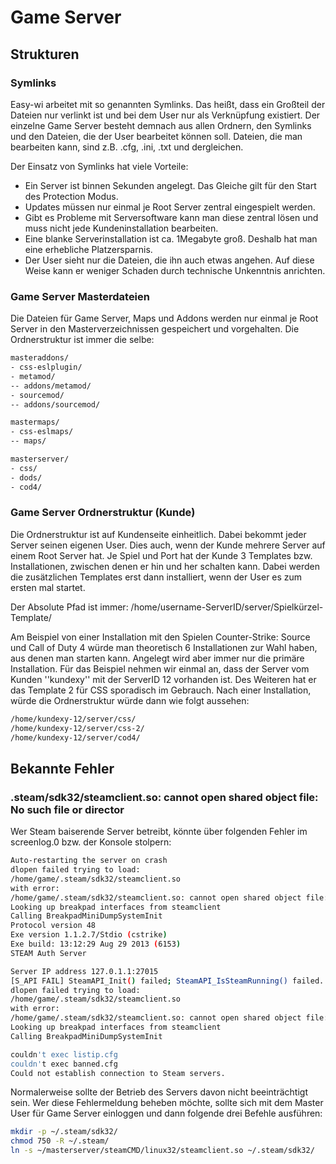 # Game Server

## Strukturen

### Symlinks

Easy-wi arbeitet mit so genannten Symlinks. Das heißt, dass ein Großteil der Dateien nur verlinkt ist und bei dem User nur als Verknüpfung existiert. Der einzelne Game Server besteht demnach aus allen Ordnern, den Symlinks und den Dateien, die der User bearbeitet können soll. Dateien, die man bearbeiten kann, sind z.B. .cfg, .ini, .txt und dergleichen.

Der Einsatz von Symlinks hat viele Vorteile:

- Ein Server ist binnen Sekunden angelegt. Das Gleiche gilt für den Start des Protection Modus.
- Updates müssen nur einmal je Root Server zentral eingespielt werden.
- Gibt es Probleme mit Serversoftware kann man diese zentral lösen und muss nicht jede Kundeninstallation bearbeiten.
- Eine blanke Serverinstallation ist ca. 1Megabyte groß. Deshalb hat man eine erhebliche Platzersparnis.
- Der User sieht nur die Dateien, die ihn auch etwas angehen. Auf diese Weise kann er weniger Schaden durch technische Unkenntnis anrichten.

### Game Server Masterdateien

Die Dateien für Game Server, Maps und Addons werden nur einmal je Root Server in den Masterverzeichnissen gespeichert und vorgehalten.
Die Ordnerstruktur ist immer die selbe:

```sh
masteraddons/
- css-eslplugin/
- metamod/
-- addons/metamod/
- sourcemod/
-- addons/sourcemod/

mastermaps/
- css-eslmaps/
-- maps/

masterserver/
- css/
- dods/
- cod4/
```

### Game Server Ordnerstruktur (Kunde)

Die Ordnerstruktur ist auf Kundenseite einheitlich. Dabei bekommt jeder Server seinen eigenen User. Dies auch, wenn der Kunde mehrere Server auf einem Root Server hat. Je Spiel und Port hat der Kunde 3 Templates bzw. Installationen, zwischen denen er hin und her schalten kann. Dabei werden die zusätzlichen Templates erst dann installiert, wenn der User es zum ersten mal startet.

Der Absolute Pfad ist immer: /home/username-ServerID/server/Spielkürzel-Template/

Am Beispiel von einer Installation mit den Spielen Counter-Strike: Source und Call of Duty 4 würde man theoretisch 6 Installationen zur Wahl haben, aus denen man starten kann. Angelegt wird aber immer nur die primäre Installation. Für das Beispiel nehmen wir einmal an, dass der Server vom Kunden ''kundexy'' mit der ServerID 12 vorhanden ist. Des Weiteren hat er das Template 2 für CSS sporadisch im Gebrauch. Nach einer Installation, würde die Ordnerstruktur würde dann wie folgt aussehen:

```sh
/home/kundexy-12/server/css/
/home/kundexy-12/server/css-2/
/home/kundexy-12/server/cod4/
```

## Bekannte Fehler

### .steam/sdk32/steamclient.so: cannot open shared object file: No such file or director

Wer Steam baiserende Server betreibt, könnte über folgenden Fehler im screenlog.0 bzw. der Konsole stolpern:

```sh
Auto-restarting the server on crash
dlopen failed trying to load:
/home/game/.steam/sdk32/steamclient.so
with error:
/home/game/.steam/sdk32/steamclient.so: cannot open shared object file: No such file or directory
Looking up breakpad interfaces from steamclient
Calling BreakpadMiniDumpSystemInit
Protocol version 48
Exe version 1.1.2.7/Stdio (cstrike)
Exe build: 13:12:29 Aug 29 2013 (6153)
STEAM Auth Server

Server IP address 127.0.1.1:27015
[S_API FAIL] SteamAPI_Init() failed; SteamAPI_IsSteamRunning() failed.
dlopen failed trying to load:
/home/game/.steam/sdk32/steamclient.so
with error:
/home/game/.steam/sdk32/steamclient.so: cannot open shared object file: No such file or directory
Looking up breakpad interfaces from steamclient
Calling BreakpadMiniDumpSystemInit

couldn't exec listip.cfg
couldn't exec banned.cfg
Could not establish connection to Steam servers.
```

Normalerweise sollte der Betrieb des Servers davon nicht beeinträchtigt sein. Wer diese Fehlermeldung beheben möchte, sollte sich mit dem Master User für Game Server einloggen und dann folgende drei Befehle ausführen:

```sh
mkdir -p ~/.steam/sdk32/
chmod 750 -R ~/.steam/
ln -s ~/masterserver/steamCMD/linux32/steamclient.so ~/.steam/sdk32/
```

